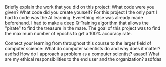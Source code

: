 Briefly explain the work that you did on this project: What code were you given? What code did you create yourself?
    For this project I the only part I had to code was the AI learning. Everything else was already made beforehand. I had to make a deep Q-Training algorithm that allows the "pirate" to find the treasure in the maze. The goal of this project was to find the maximum number of epochs to get a 100% accuracy rate.
   
Connect your learning from throughout this course to the larger field of computer science:
     What do computer scientists do and why does it matter?
         asdfsd
     How do I approach a problem as a computer scientist?
         asasdf
     What are my ethical responsibilities to the end user and the organization?
         asdfdas
